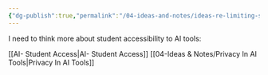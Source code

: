 ```yaml
---
{"dg-publish":true,"permalink":"/04-ideas-and-notes/ideas-re-limiting-student-access-to-ai/","created":"2025-10-03T09:56:35.080-04:00","updated":"2025-10-11T15:01:21.765-04:00"}
---
```


I need to think more about student accessibility to AI tools:

[[AI- Student Access\|AI- Student Access]]
[[04-Ideas & Notes/Privacy In AI Tools\|Privacy In AI Tools]]


